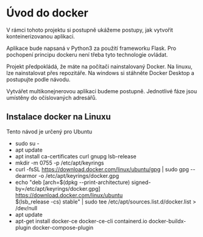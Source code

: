 # Úvod do docker
V rámci tohoto projektu si postupně ukážeme postupy, jak vytvořit konteinerizovanou aplikaci.

Aplikace bude napsaná v Python3 za použití frameworku Flask. Pro pochopení principu dockeru není třeba tyto technologie ovládat.

Projekt předpokládá, že máte na počítači nainstalovaný Docker. Na linuxu, lze nainstalovat přes repozitáře. Na windows si stáhněte Docker Desktop a postupujte podle návodu.

Vytvářet multikonejnerovou aplikaci budeme postupně. Jednotlivé fáze jsou umístěny do očíslovaných adresářů.

## Instalace docker na Linuxu

Tento návod je určený pro Ubuntu

* sudo su -
* apt update
* apt install ca-certificates curl gnupg lsb-release
* mkdir -m 0755 -p /etc/apt/keyrings
* curl -fsSL https://download.docker.com/linux/ubuntu/gpg | sudo gpg --dearmor -o /etc/apt/keyrings/docker.gpg
* echo "deb [arch=$(dpkg --print-architecture) signed-by=/etc/apt/keyrings/docker.gpg] https://download.docker.com/linux/ubuntu \
  $(lsb_release -cs) stable" | sudo tee /etc/apt/sources.list.d/docker.list > /dev/null
* apt update
* apt-get install docker-ce docker-ce-cli containerd.io docker-buildx-plugin docker-compose-plugin
